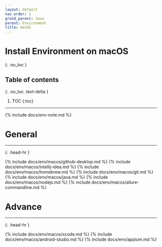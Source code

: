 ```yaml
---
layout: default
nav_order: 1
grand_parent: Java
parent: Environment
title: macOS
---
```


# Install Environment on macOS
{: .no_toc }

## Table of contents
{: .no_toc .text-delta }

1. TOC
{:toc}
---

{% include docs/env-note.md %}

# General
<hr>{: .head-hr }

{% include docs/env/macos/github-desktop.md %}
{% include docs/env/macos/intellij-idea.md %}
{% include docs/env/macos/homebrew.md %}
{% include docs/env/macos/git.md %}
{% include docs/env/macos/java.md %}
{% include docs/env/macos/nodejs.md %}
{% include docs/env/macos/allure-commandline.md %}

# Advance
<hr>{: .head-hr }

{% include docs/env/macos/xcode.md %}
{% include docs/env/macos/android-studio.md %}
{% include docs/env/appium.md %}
